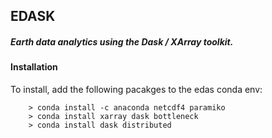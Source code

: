 ## EDASK

##### Earth data analytics using the Dask / XArray toolkit.

#### Installation

To install, add the following pacakges to the edas conda env:
```
    > conda install -c anaconda netcdf4 paramiko
    > conda install xarray dask bottleneck
    > conda install dask distributed
```


